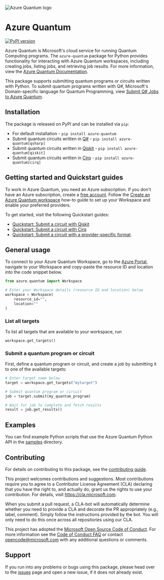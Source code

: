 ![Azure Quantum logo](https://raw.githubusercontent.com/microsoft/qdk-python/main/azure-quantum/Azure-Quantum-logo.png)

# Azure Quantum #

[![PyPI version](https://badge.fury.io/py/azure-quantum.svg)](https://badge.fury.io/py/azure-quantum)

Azure Quantum is Microsoft's cloud service for running Quantum Computing programs. The `azure-quantum` package for Python provides functionality for interacting with Azure Quantum workspaces, including creating jobs, listing jobs, and retrieving job results. For more information, view the [Azure Quantum Documentation](https://learn.microsoft.com/en-us/azure/quantum/).

This package supports submitting quantum programs or circuits written with Python. To submit quantum programs written with Q#, Microsoft's Domain-specific language for Quantum Programming, view [Submit Q# Jobs to Azure Quantum](https://learn.microsoft.com/azure/quantum/how-to-submit-jobs).

## Installation ##

The package is released on PyPI and can be installed via `pip`:

- For default installation - `pip install azure-quantum`
- Submit quantum circuits written in [Q#](https://pypi.org/project/qsharp) - `pip install azure-quantum[qsharp]` 
- Submit quantum circuits written in [Qiskit](https://pypi.org/project/qiskit) - `pip install azure-quantum[qiskit]`
- Submit quantum circuits written in [Cirq](https://pypi.org/project/cirq) - `pip install azure-quantum[cirq]`  

## Getting started and Quickstart guides ##

To work in Azure Quantum, you need an Azure subscription. If you don't have an Azure subscription, create a [free account](https://azure.microsoft.com/free/). Follow the [Create an Azure Quantum workspace](https://learn.microsoft.com/azure/quantum/how-to-create-workspace) how-to guide to set up your Workspace and enable your preferred providers.

To get started, visit the following Quickstart guides:

- [Quickstart: Submit a circuit with Qiskit](https://learn.microsoft.com/azure/quantum/quickstart-microsoft-qiskit)
- [Quickstart: Submit a circuit with Cirq](https://learn.microsoft.com/azure/quantum/quickstart-microsoft-qiskit)
- [Quickstart: Submit a circuit with a provider-specific format](https://learn.microsoft.com/azure/quantum/quickstart-microsoft-provider-format).

## General usage ##

To connect to your Azure Quantum Workspace, go to the [Azure Portal](https://portal.azure.com), navigate to your Workspace and copy-paste the resource ID and location into the code snippet below.

```python
from azure.quantum import Workspace

# Enter your Workspace details (resource ID and location) below
workspace = Workspace(
    resource_id="",
    location=""
)
```

### List all targets ###

To list all targets that are available to your workspace, run

```python
workspace.get_targets()
```

### Submit a quantum program or circuit ###

First, define a quantum program or circuit, and create a job by submitting it to one of the available targets:

```python
# Enter target name below
target = workspace.get_targets("mytarget")

# Submit quantum program or circuit
job = target.submit(my_quantum_program)

# Wait for job to complete and fetch results
result = job.get_results()
```

## Examples ##

You can find example Python scripts that use the Azure Quantum Python API in the [samples](https://github.com/microsoft/azure-quantum-python/tree/main/samples) directory.

## Contributing ##

For details on contributing to this package, see the [contributing guide](https://github.com/microsoft/qdk-python/blob/main/CONTRIBUTING.md).

This project welcomes contributions and suggestions. Most contributions require you to agree to a Contributor License Agreement (CLA) declaring that you have the right to, and actually do, grant us the rights to use your contribution. For details, visit
https://cla.microsoft.com.

When you submit a pull request, a CLA-bot will automatically determine whether you need to provide a CLA and decorate the PR appropriately (e.g., label, comment). Simply follow the instructions provided by the bot. You will only need to do this once across all repositories using our CLA.

This project has adopted the [Microsoft Open Source Code of Conduct](https://opensource.microsoft.com/codeofconduct/).
For more information see the [Code of Conduct FAQ](https://opensource.microsoft.com/codeofconduct/faq/)
or contact [opencode@microsoft.com](mailto:opencode@microsoft.com) with any additional questions or comments.

## Support ##

If you run into any problems or bugs using this package, please head over to the [issues](https://github.com/microsoft/qdk-python/issues) page and open a new issue, if it does not already exist.
